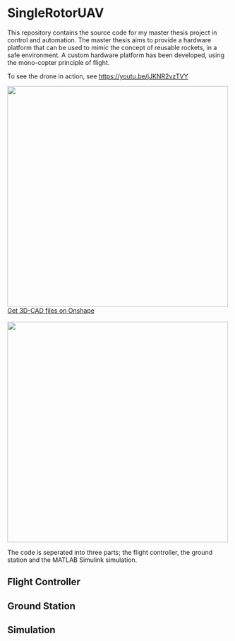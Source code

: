 # SingleRotorUAV

This repository contains the source code for my master thesis project in control and automation. The master thesis aims to provide a hardware platform that can be used to mimic the concept of reusable rockets, in a safe environment. A custom hardware platform has been developed, using the mono-copter principle of flight.

To see the drone in action, see https://youtu.be/jJKNR2vzTVY

<img src="https://user-images.githubusercontent.com/3758564/121255643-ee6cc280-c8ab-11eb-9352-6f9b62821de6.PNG" width="500">
<a href="https://cad.onshape.com/documents/e833cc23e7ea826c94a116f3/w/362fc8aca947f44850932dcd/e/4721094f67251fa796bbdcbc">Get 3D-CAD files on Onshape</a>
<br>
<br>
<img src="https://user-images.githubusercontent.com/3758564/122657546-af205a80-d164-11eb-80fb-f0da287ae0d1.jpg" width="500">

The code is seperated into three parts; the flight controller, the ground station and the MATLAB Simulink simulation.

## Flight Controller

## Ground Station

## Simulation
